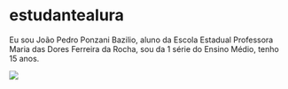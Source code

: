 # estudantealura
Eu sou João Pedro Ponzani Bazilio, aluno da Escola Estadual Professora Maria das Dores Ferreira da Rocha, sou da 1 série do Ensino Médio, tenho 15 anos.

![](https://media.tenor.com/oHfm8u6fRnwAAAAC/i-am-stupid-charles-leclerc.gif)
